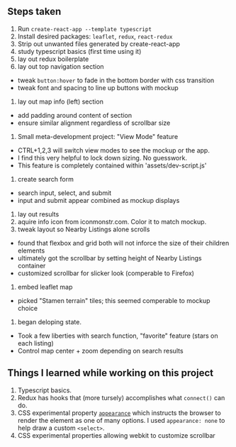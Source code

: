 ## Steps taken

1. Run `create-react-app --template typescript`
1. Install desired packages: `leaflet`, `redux`, `react-redux`
1. Strip out unwanted files generated by create-react-app
1. study typescript basics (first time using it)
1. lay out redux boilerplate
1. lay out top navigation section
  - tweak `button:hover` to fade in the bottom border with css transition
  - tweak font and spacing to line up buttons with mockup
1. lay out map info (left) section
  - add padding around content of section
  - ensure similar alignment regardless of scrollbar size
1. Small meta-development project: "View Mode" feature
  - CTRL+1,2,3 will switch view modes to see the mockup or the app.
  - I find this very helpful to lock down sizing. No guesswork.
  - This feature is completely contained within 'assets/dev-script.js'
1. create search form
  - search input, select, and submit
  - input and submit appear combined as mockup displays
1. lay out results
1. aquire info icon from iconmonstr.com. Color it to match mockup.
1. tweak layout so Nearby Listings alone scrolls
  - found that flexbox and grid both will not inforce the size of their children elements
  - ultimately got the scrollbar by setting height of Nearby Listings container
  - customized scrollbar for slicker look (comperable to Firefox)
1. embed leaflet map
  - picked "Stamen terrain" tiles; this seemed comperable to mockup choice
1. began deloping state.
  - Took a few liberties with search function, "favorite" feature (stars on each listing)
  - Control map center + zoom depending on search results



## Things I learned while working on this project

1. Typescript basics.
1. Redux has hooks that (more tursely) accomplishes what `connect()` can do.
1. CSS experimental property 
  [`appearance`](https://developer.mozilla.org/en-US/docs/Web/CSS/appearance)
  which instructs the browser to render the element as one of many options.
  I used `appearance: none` to help draw a custom `<select>`.
1. CSS experimental properties allowing webkit to customize scrollbar